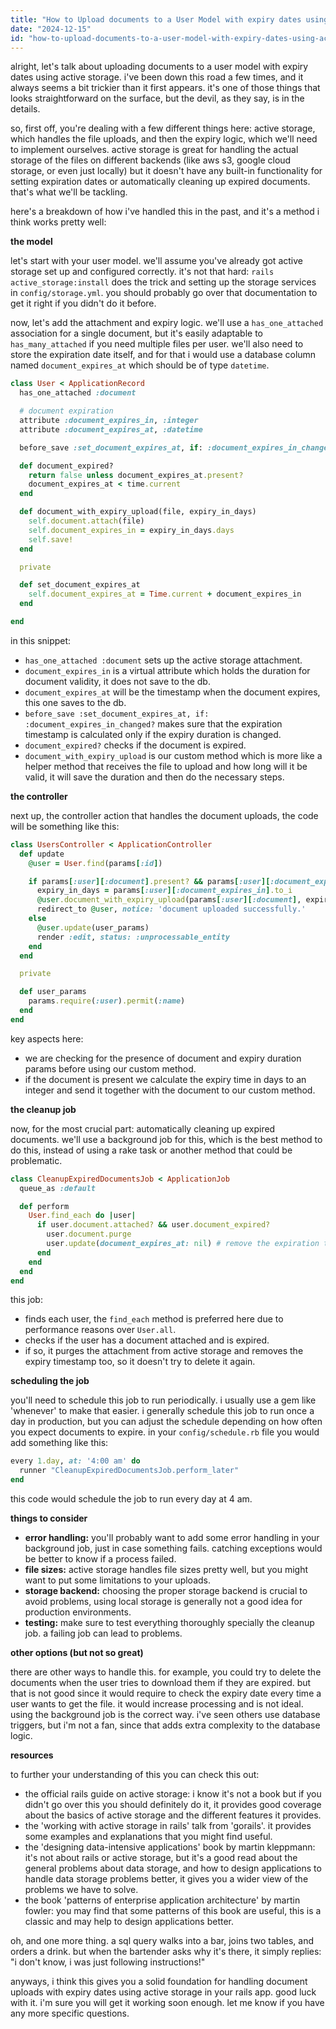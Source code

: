 ```yaml
---
title: "How to Upload documents to a User Model with expiry dates using Active Storage?"
date: "2024-12-15"
id: "how-to-upload-documents-to-a-user-model-with-expiry-dates-using-active-storage"
---
```


alright, let's talk about uploading documents to a user model with expiry dates using active storage. i've been down this road a few times, and it always seems a bit trickier than it first appears. it's one of those things that looks straightforward on the surface, but the devil, as they say, is in the details.

so, first off, you're dealing with a few different things here: active storage, which handles the file uploads, and then the expiry logic, which we'll need to implement ourselves. active storage is great for handling the actual storage of the files on different backends (like aws s3, google cloud storage, or even just locally) but it doesn't have any built-in functionality for setting expiration dates or automatically cleaning up expired documents. that's what we'll be tackling.

here's a breakdown of how i've handled this in the past, and it's a method i think works pretty well:

**the model**

let's start with your user model. we'll assume you've already got active storage set up and configured correctly. it's not that hard: `rails active_storage:install` does the trick and setting up the storage services in `config/storage.yml`. you should probably go over that documentation to get it right if you didn't do it before.

now, let's add the attachment and expiry logic. we'll use a `has_one_attached` association for a single document, but it's easily adaptable to `has_many_attached` if you need multiple files per user. we'll also need to store the expiration date itself, and for that i would use a database column named `document_expires_at` which should be of type `datetime`.

```ruby
class User < ApplicationRecord
  has_one_attached :document

  # document expiration
  attribute :document_expires_in, :integer
  attribute :document_expires_at, :datetime

  before_save :set_document_expires_at, if: :document_expires_in_changed?

  def document_expired?
    return false unless document_expires_at.present?
    document_expires_at < time.current
  end

  def document_with_expiry_upload(file, expiry_in_days)
    self.document.attach(file)
    self.document_expires_in = expiry_in_days.days
    self.save!
  end

  private

  def set_document_expires_at
    self.document_expires_at = Time.current + document_expires_in
  end

end

```

in this snippet:

*   `has_one_attached :document` sets up the active storage attachment.
*   `document_expires_in` is a virtual attribute which holds the duration for document validity, it does not save to the db.
*   `document_expires_at` will be the timestamp when the document expires, this one saves to the db.
*   `before_save :set_document_expires_at, if: :document_expires_in_changed?` makes sure that the expiration timestamp is calculated only if the expiry duration is changed.
*   `document_expired?` checks if the document is expired.
*   `document_with_expiry_upload` is our custom method which is more like a helper method that receives the file to upload and how long will it be valid, it will save the duration and then do the necessary steps.

**the controller**

next up, the controller action that handles the document uploads, the code will be something like this:

```ruby
class UsersController < ApplicationController
  def update
    @user = User.find(params[:id])

    if params[:user][:document].present? && params[:user][:document_expires_in].present?
      expiry_in_days = params[:user][:document_expires_in].to_i
      @user.document_with_expiry_upload(params[:user][:document], expiry_in_days)
      redirect_to @user, notice: 'document uploaded successfully.'
    else
      @user.update(user_params)
      render :edit, status: :unprocessable_entity
    end
  end

  private

  def user_params
    params.require(:user).permit(:name)
  end
end
```

key aspects here:

*   we are checking for the presence of document and expiry duration params before using our custom method.
*   if the document is present we calculate the expiry time in days to an integer and send it together with the document to our custom method.

**the cleanup job**

now, for the most crucial part: automatically cleaning up expired documents. we'll use a background job for this, which is the best method to do this, instead of using a rake task or another method that could be problematic.

```ruby
class CleanupExpiredDocumentsJob < ApplicationJob
  queue_as :default

  def perform
    User.find_each do |user|
      if user.document.attached? && user.document_expired?
        user.document.purge
        user.update(document_expires_at: nil) # remove the expiration time too.
      end
    end
  end
end
```

this job:

*   finds each user, the `find_each` method is preferred here due to performance reasons over `User.all`.
*   checks if the user has a document attached and is expired.
*   if so, it purges the attachment from active storage and removes the expiry timestamp too, so it doesn't try to delete it again.

**scheduling the job**

you'll need to schedule this job to run periodically. i usually use a gem like 'whenever' to make that easier. i generally schedule this job to run once a day in production, but you can adjust the schedule depending on how often you expect documents to expire. in your `config/schedule.rb` file you would add something like this:

```ruby
every 1.day, at: '4:00 am' do
  runner "CleanupExpiredDocumentsJob.perform_later"
end
```

this code would schedule the job to run every day at 4 am.

**things to consider**

*   **error handling:** you'll probably want to add some error handling in your background job, just in case something fails. catching exceptions would be better to know if a process failed.
*   **file sizes:** active storage handles file sizes pretty well, but you might want to put some limitations to your uploads.
*   **storage backend:** choosing the proper storage backend is crucial to avoid problems, using local storage is generally not a good idea for production environments.
*   **testing:** make sure to test everything thoroughly specially the cleanup job. a failing job can lead to problems.

**other options (but not so great)**

there are other ways to handle this. for example, you could try to delete the documents when the user tries to download them if they are expired. but that is not good since it would require to check the expiry date every time a user wants to get the file. it would increase processing and is not ideal. using the background job is the correct way. i've seen others use database triggers, but i'm not a fan, since that adds extra complexity to the database logic.

**resources**

to further your understanding of this you can check this out:

*   the official rails guide on active storage: i know it's not a book but if you didn't go over this you should definitely do it, it provides good coverage about the basics of active storage and the different features it provides.
*   the 'working with active storage in rails' talk from 'gorails'. it provides some examples and explanations that you might find useful.
*   the 'designing data-intensive applications' book by martin kleppmann: it's not about rails or active storage, but it's a good read about the general problems about data storage, and how to design applications to handle data storage problems better, it gives you a wider view of the problems we have to solve.
*   the book 'patterns of enterprise application architecture' by martin fowler: you may find that some patterns of this book are useful, this is a classic and may help to design applications better.

oh, and one more thing. a sql query walks into a bar, joins two tables, and orders a drink. but when the bartender asks why it's there, it simply replies: "i don't know, i was just following instructions!"

anyways, i think this gives you a solid foundation for handling document uploads with expiry dates using active storage in your rails app. good luck with it. i'm sure you will get it working soon enough. let me know if you have any more specific questions.
